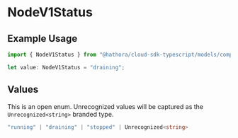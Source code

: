 # NodeV1Status

## Example Usage

```typescript
import { NodeV1Status } from "@hathora/cloud-sdk-typescript/models/components";

let value: NodeV1Status = "draining";
```

## Values

This is an open enum. Unrecognized values will be captured as the `Unrecognized<string>` branded type.

```typescript
"running" | "draining" | "stopped" | Unrecognized<string>
```